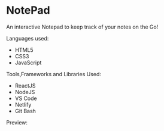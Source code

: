 # NotePad
An interactive Notepad to keep track of your notes on the Go!

Languages used:
<ul>
<li>HTML5</li>
<li>CSS3</li>
<li>JavaScript</li>
</ul>

Tools,Frameworks and Libraries Used:
<ul>
<li>ReactJS</li>
<li>NodeJS</li>
<li>VS Code</li>
<li>Netlify</li>
<li>Git Bash</li>
</ul>

Preview: 
